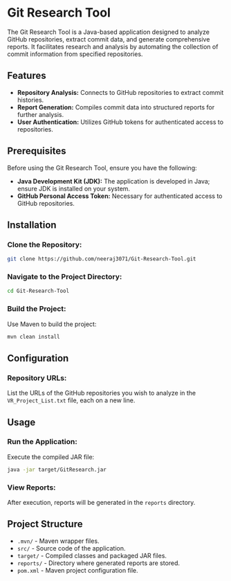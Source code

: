 # Git Research Tool

The Git Research Tool is a Java-based application designed to analyze GitHub repositories, extract commit data, and generate comprehensive reports. It facilitates research and analysis by automating the collection of commit information from specified repositories.

## Features

- **Repository Analysis:** Connects to GitHub repositories to extract commit histories.
- **Report Generation:** Compiles commit data into structured reports for further analysis.
- **User Authentication:** Utilizes GitHub tokens for authenticated access to repositories.

## Prerequisites

Before using the Git Research Tool, ensure you have the following:

- **Java Development Kit (JDK):** The application is developed in Java; ensure JDK is installed on your system.
- **GitHub Personal Access Token:** Necessary for authenticated access to GitHub repositories.

## Installation

### Clone the Repository:
```bash
git clone https://github.com/neeraj3071/Git-Research-Tool.git
```

### Navigate to the Project Directory:
```bash
cd Git-Research-Tool
```

### Build the Project:
Use Maven to build the project:
```bash
mvn clean install
```

## Configuration

### Repository URLs:
List the URLs of the GitHub repositories you wish to analyze in the `VR_Project_List.txt` file, each on a new line.

## Usage

### Run the Application:
Execute the compiled JAR file:
```bash
java -jar target/GitResearch.jar
```

### View Reports:
After execution, reports will be generated in the `reports` directory.

## Project Structure

- `.mvn/` - Maven wrapper files.
- `src/` - Source code of the application.
- `target/` - Compiled classes and packaged JAR files.
- `reports/` - Directory where generated reports are stored.
- `pom.xml` - Maven project configuration file.


